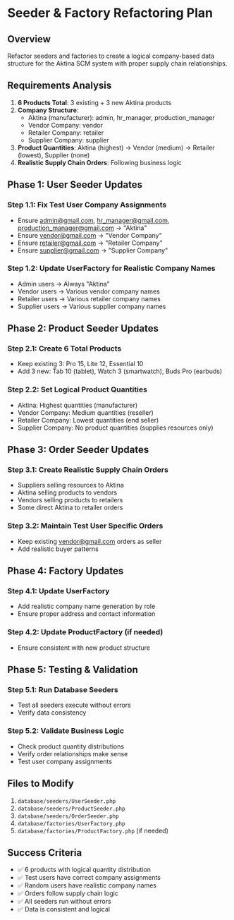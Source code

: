 # Seeder & Factory Refactoring Plan

## Overview
Refactor seeders and factories to create a logical company-based data structure for the Aktina SCM system with proper supply chain relationships.

## Requirements Analysis
1. **6 Products Total**: 3 existing + 3 new Aktina products
2. **Company Structure**:
   - Aktina (manufacturer): admin, hr_manager, production_manager
   - Vendor Company: vendor  
   - Retailer Company: retailer
   - Supplier Company: supplier
3. **Product Quantities**: Aktina (highest) → Vendor (medium) → Retailer (lowest), Supplier (none)
4. **Realistic Supply Chain Orders**: Following business logic

## Phase 1: User Seeder Updates
### Step 1.1: Fix Test User Company Assignments
- Ensure admin@gmail.com, hr_manager@gmail.com, production_manager@gmail.com → "Aktina"
- Ensure vendor@gmail.com → "Vendor Company"
- Ensure retailer@gmail.com → "Retailer Company"  
- Ensure supplier@gmail.com → "Supplier Company"

### Step 1.2: Update UserFactory for Realistic Company Names
- Admin users → Always "Aktina"
- Vendor users → Various vendor company names
- Retailer users → Various retailer company names
- Supplier users → Various supplier company names

## Phase 2: Product Seeder Updates
### Step 2.1: Create 6 Total Products
- Keep existing 3: Pro 15, Lite 12, Essential 10
- Add 3 new: Tab 10 (tablet), Watch 3 (smartwatch), Buds Pro (earbuds)

### Step 2.2: Set Logical Product Quantities
- Aktina: Highest quantities (manufacturer)
- Vendor Company: Medium quantities (reseller)
- Retailer Company: Lowest quantities (end seller)
- Supplier Company: No product quantities (supplies resources only)

## Phase 3: Order Seeder Updates
### Step 3.1: Create Realistic Supply Chain Orders
- Suppliers selling resources to Aktina
- Aktina selling products to vendors
- Vendors selling products to retailers
- Some direct Aktina to retailer orders

### Step 3.2: Maintain Test User Specific Orders
- Keep existing vendor@gmail.com orders as seller
- Add realistic buyer patterns

## Phase 4: Factory Updates
### Step 4.1: Update UserFactory
- Add realistic company name generation by role
- Ensure proper address and contact information

### Step 4.2: Update ProductFactory (if needed)
- Ensure consistent with new product structure

## Phase 5: Testing & Validation
### Step 5.1: Run Database Seeders
- Test all seeders execute without errors
- Verify data consistency

### Step 5.2: Validate Business Logic
- Check product quantity distributions
- Verify order relationships make sense
- Test user company assignments

## Files to Modify
1. `database/seeders/UserSeeder.php`
2. `database/seeders/ProductSeeder.php`
3. `database/seeders/OrderSeeder.php`
4. `database/factories/UserFactory.php`
5. `database/factories/ProductFactory.php` (if needed)

## Success Criteria
- ✅ 6 products with logical quantity distribution
- ✅ Test users have correct company assignments
- ✅ Random users have realistic company names
- ✅ Orders follow supply chain logic
- ✅ All seeders run without errors
- ✅ Data is consistent and logical
